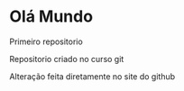 # Olá Mundo
 Primeiro repositorio

Repositorio criado no curso git

Alteração feita diretamente no site do github
